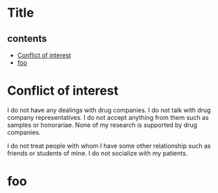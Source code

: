 # Title

## contents
* [Conflict of interest](#conflict-of-interest)
* [foo](#foo)


# Conflict of interest

I do not have any dealings with drug companies. I do not talk with drug company representatives. I do not accept anything from them such as samples or honorariae. None of my research is supported by drug companies.

I do not treat people with whom I have some other relationship such as friends or students of mine. I do not socialize with my patients.

# foo
